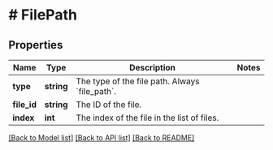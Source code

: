 # # FilePath

## Properties

Name | Type | Description | Notes
------------ | ------------- | ------------- | -------------
**type** | **string** | The type of the file path. Always &#x60;file_path&#x60;. |
**file_id** | **string** | The ID of the file. |
**index** | **int** | The index of the file in the list of files. |

[[Back to Model list]](../../README.md#models) [[Back to API list]](../../README.md#endpoints) [[Back to README]](../../README.md)
